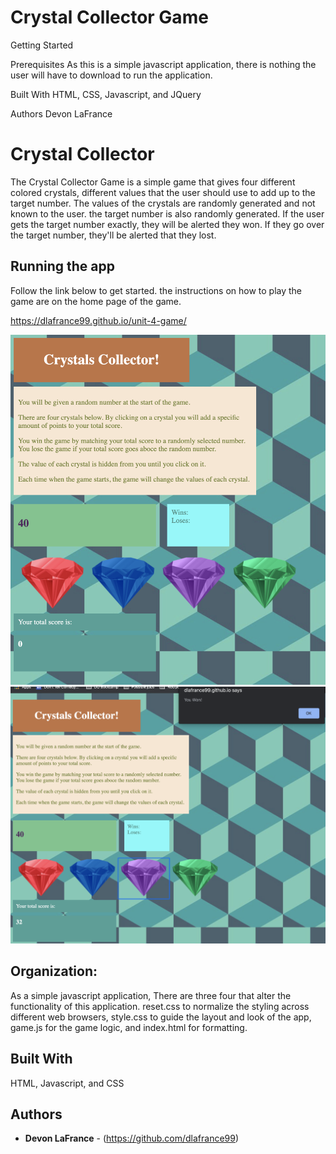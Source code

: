 # Crystal Collector Game

 

Getting Started



Prerequisites
As this is a simple javascript application, there is nothing the user will have to download to run the application.

Built With
HTML, CSS, Javascript, and JQuery


Authors
Devon LaFrance



# Crystal Collector
The Crystal Collector Game is a simple game that gives four different colored crystals, different values that the user should use to add up to the target number. The values of the crystals are randomly generated and not known to the user. the target number is also randomly generated. If the user gets the target number exactly, they will be alerted they won. If they go over the target number, they'll be alerted that they lost. 

## Running the app 
Follow the link below to get started. the instructions on how to play the game are on the home page of the game. 

https://dlafrance99.github.io/unit-4-game/

![general layout](https://raw.githubusercontent.com/dlafrance99/Crystal-Collector/master/assets/images/Screen%20Shot%202020-01-16%20at%2011.47.48%20AM.png)
![Winning Warning](https://raw.githubusercontent.com/dlafrance99/Crystal-Collector/master/assets/images/Screen%20Shot%202020-01-16%20at%2011.48.08%20AM.png)


## Organization:

As a simple javascript application, There are three four that alter the functionality of this application. reset.css to normalize the styling across different web browsers, style.css to guide the layout and look of the app, game.js for the game logic, and index.html for formatting.

## Built With
HTML, Javascript, and CSS


## Authors

* **Devon LaFrance** - (https://github.com/dlafrance99)

